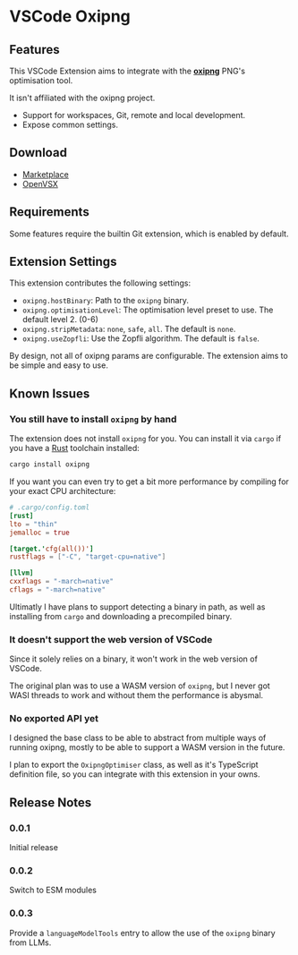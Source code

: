 # VSCode Oxipng

## Features

This VSCode Extension aims to integrate with the [**oxipng**](https://github.com/oxipng/oxipng) PNG's optimisation tool.

It isn't affiliated with the oxipng project.

-   Support for workspaces, Git, remote and local development.
-   Expose common settings.

## Download

-   [Marketplace](https://marketplace.visualstudio.com/items?itemName=AFCMS.oxipng)
-   [OpenVSX](https://open-vsx.org/extension/AFCMS/oxipng)

## Requirements

Some features require the builtin Git extension, which is enabled by default.

## Extension Settings

This extension contributes the following settings:

-   `oxipng.hostBinary`: Path to the `oxipng` binary.
-   `oxipng.optimisationLevel`: The optimisation level preset to use. The default level 2. (0-6)
-   `oxipng.stripMetadata`: `none`, `safe`, `all`. The default is `none`.
-   `oxipng.useZopfli`: Use the Zopfli algorithm. The default is `false`.

By design, not all of oxipng params are configurable. The extension aims to be simple and easy to use.

## Known Issues

### You still have to install `oxipng` by hand

The extension does not install `oxipng` for you. You can install it via `cargo` if you have a [Rust](https://www.rust-lang.org) toolchain installed:

```bash
cargo install oxipng
```

If you want you can even try to get a bit more performance by compiling for your exact CPU architecture:

```toml
# .cargo/config.toml
[rust]
lto = "thin"
jemalloc = true

[target.'cfg(all())']
rustflags = ["-C", "target-cpu=native"]

[llvm]
cxxflags = "-march=native"
cflags = "-march=native"
```

Ultimatly I have plans to support detecting a binary in path, as well as installing from `cargo` and downloading a precompiled binary.

### It doesn't support the web version of VSCode

Since it solely relies on a binary, it won't work in the web version of VSCode.

The original plan was to use a WASM version of `oxipng`, but I never got WASI threads to work and without them the performance is abysmal.

### No exported API yet

I designed the base class to be able to abstract from multiple ways of running oxipng, mostly to be able to support a WASM version in the future.

I plan to export the `OxipngOptimiser` class, as well as it's TypeScript definition file, so you can integrate with this extension in your owns.

## Release Notes

### 0.0.1

Initial release

### 0.0.2

Switch to ESM modules

### 0.0.3

Provide a `languageModelTools` entry to allow the use of the `oxipng` binary from LLMs.

